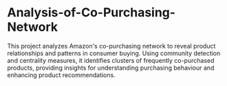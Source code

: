 # Analysis-of-Co-Purchasing-Network
This project analyzes Amazon's co-purchasing network to reveal product relationships and patterns in consumer buying. Using community detection and centrality measures, it identifies clusters of frequently co-purchased products, providing insights for understanding purchasing behaviour and enhancing product recommendations.
